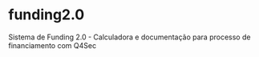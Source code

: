 # funding2.0
Sistema de Funding 2.0 - Calculadora e documentação para processo de financiamento com Q4Sec
